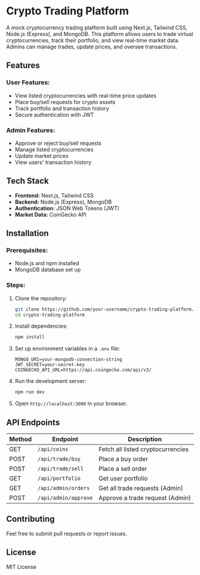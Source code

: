# Crypto Trading Platform

A mock cryptocurrency trading platform built using Next.js, Tailwind CSS, Node.js (Express), and MongoDB. This platform allows users to trade virtual cryptocurrencies, track their portfolio, and view real-time market data. Admins can manage trades, update prices, and oversee transactions.

## Features

### User Features:
- View listed cryptocurrencies with real-time price updates
- Place buy/sell requests for crypto assets
- Track portfolio and transaction history
- Secure authentication with JWT

### Admin Features:
- Approve or reject buy/sell requests
- Manage listed cryptocurrencies
- Update market prices
- View users' transaction history

## Tech Stack
- **Frontend:** Next.js, Tailwind CSS
- **Backend:** Node.js (Express), MongoDB
- **Authentication:** JSON Web Tokens (JWT)
- **Market Data:** CoinGecko API

## Installation

### Prerequisites:
- Node.js and npm installed
- MongoDB database set up

### Steps:
1. Clone the repository:
   ```sh
   git clone https://github.com/your-username/crypto-trading-platform.git
   cd crypto-trading-platform
   ```
2. Install dependencies:
   ```sh
   npm install
   ```
3. Set up environment variables in a `.env` file:
   ```env
   MONGO_URI=your-mongodb-connection-string
   JWT_SECRET=your-secret-key
   COINGECKO_API_URL=https://api.coingecko.com/api/v3/
   ```
4. Run the development server:
   ```sh
   npm run dev
   ```
5. Open `http://localhost:3000` in your browser.

## API Endpoints

| Method | Endpoint            | Description                      |
|--------|---------------------|----------------------------------|
| GET    | `/api/coins`        | Fetch all listed cryptocurrencies |
| POST   | `/api/trade/buy`    | Place a buy order               |
| POST   | `/api/trade/sell`   | Place a sell order              |
| GET    | `/api/portfolio`    | Get user portfolio              |
| GET    | `/api/admin/orders` | Get all trade requests (Admin)  |
| POST   | `/api/admin/approve`| Approve a trade request (Admin) |

## Contributing
Feel free to submit pull requests or report issues.

## License
MIT License

